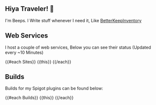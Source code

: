 ## Hiya Traveler! 👋
I'm Beeps. I Write stuff whenever I need it, Like [BetterKeepInventory](https://github.com/Awoo-Industries/BetterKeepInventory)

## Web Services
I host a couple of web services, Below you can see their status (Updated every ~10 Minutes)

{{#each Sites}}
{{this}}
{{/each}}

## Builds
Builds for my Spigot plugins can be found below:

{{#each Builds}}
{{this}}
{{/each}}

